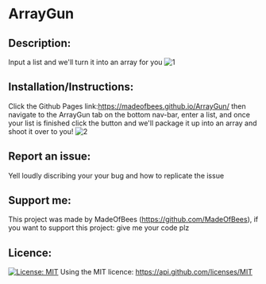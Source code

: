 # ArrayGun 

    
## Description: 
 Input a list and we'll turn it into an array for you ![1](https://user-images.githubusercontent.com/9198297/205679708-5297aafe-866a-4c10-bfa6-0a1501f7a724.PNG)


    
## Installation/Instructions: 
 Click the Github Pages link:https://madeofbees.github.io/ArrayGun/ then navigate to the ArrayGun tab on the bottom nav-bar, enter a list, and once your list is finished click the button and we'll package it up into an array and shoot it over to you! 
![2](https://user-images.githubusercontent.com/9198297/205679721-4a003000-e079-43c6-bcf4-ef00f665ec8e.PNG)

    
## Report an issue: 
 Yell loudly discribing your your bug and how to replicate the issue

    
## Support me: 
 This project was made by MadeOfBees (https://github.com/MadeOfBees), if you want to support this project: give me your code plz

    
## Licence: 
 [![License: MIT](https://img.shields.io/badge/License-MIT-yellow.svg)](https://opensource.org/licenses/MIT)
 Using the MIT licence: https://api.github.com/licenses/MIT 
